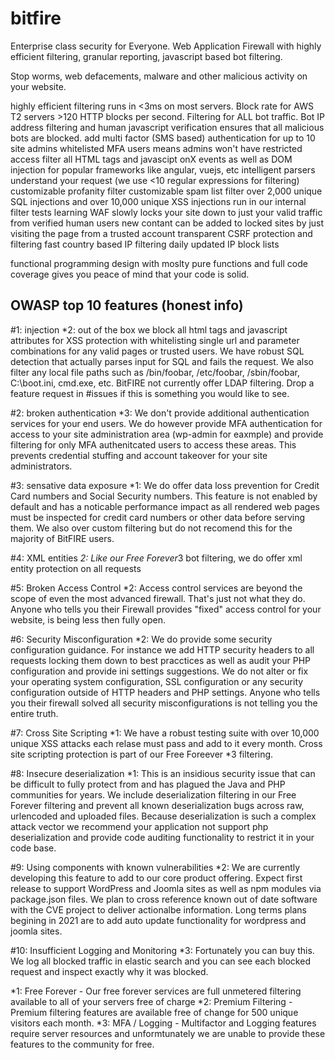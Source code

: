 # bitfire
Enterprise class security for Everyone. Web Application Firewall with highly efficient filtering, granular reporting, javascript based bot filtering.

Stop worms, web defacements, malware and other malicious activity on your website.

highly efficient filtering runs in <3ms on most servers.
Block rate for AWS T2 servers >120 HTTP blocks per second.
Filtering for ALL bot traffic.  Bot IP address filtering and human javascript verification ensures that all malicious bots are blocked.
add multi factor (SMS based) authentication for up to 10 site admins
whitelisted MFA users means admins won't have restricted access
filter all HTML tags and javascipt onX events as well as DOM injection for popular frameworks like angular, vuejs, etc
intelligent parsers understand your request (we use <10 regular expressions for filtering)
customizable profanity filter
customizable spam list filter
over 2,000 unique SQL injections and over 10,000 unique XSS injections run in our internal filter tests
learning WAF slowly locks your site down to just your valid traffic from verified human users
new contant can be added to locked sites by just visiting the page from a trusted account
transparent CSRF protection and filtering
fast country based IP filtering
daily updated IP block lists

functional programming design with moslty pure functions and full code coverage gives you peace of mind that your code is solid.


## OWASP top 10 features (honest info)

#1: injection *2:
out of the box we block all html tags and javascript attributes for XSS protection with whitelisting single url and parameter combinations for any valid pages or trusted users.  We have robust SQL detection that actually parses input for SQL and fails the request.  We also filter any local file paths such as /bin/foobar, /etc/foobar, /sbin/foobar, C:\boot.ini, cmd.exe, etc.  BitFIRE not currently offer LDAP filtering. Drop a feature request in #issues if this is something you would like to see.

#2: broken authentication *3:
We don't provide additional authentication services for your end users.  We do however provide MFA authentication for access to your site administration area (wp-admin for eaxmple) and provide filtering for only MFA authenitcated users to access these areas.  This prevents credential stuffing and account takeover for your site administrators.

#3: sensative data exposure *1:
We do offer data loss prevention for Credit Card numbers and Social Security numbers.  This feature is not enabled by default and has a noticable performance impact as all rendered web pages must be inspected for credit card numbers or other data before serving them.  We also over custom filtering but do not recomend this for the majority of BitFIRE users.

#4: XML entities *2:
Like our Free Forever*3 bot filtering, we do offer xml entity protection on all requests

#5: Broken Access Control *2:
Access control services are beyond the scope of even the most advanced firewall.  That's just not what they do.  Anyone who tells you their Firewall provides "fixed" access control for your website, is being less then fully open.

#6: Security Misconfiguration *2:
We do provide some security configuration guidance.  For instance we add HTTP security headers to all requests locking them down to best pracctices as well as audit your PHP configuration and provide ini settings suggestions.  We do not alter or fix your operating system configuration, SSL configuration or any security configuration outside of HTTP headers and PHP settings.  Anyone who tells you their firewall solved all security misconfigurations is not telling you the entire truth.

#7: Cross Site Scripting *1:
We have a robust testing suite with over 10,000 unique XSS attacks each relase must pass and add to it every month.  Cross site scripting protection is part of our Free Foreever *3 filtering.

#8: Insecure deserialization *1:
This is an insidious security issue that can be difficult to fully protect from and has plagued the Java and PHP communities for years.  We include deserialization filtering in our Free Forever filtering and prevent all known deserialization bugs across raw, urlencoded and uploaded files.  Because deserialization is such a complex attack vector we recommend your application not support php deserialization and provide code auditing functionality to restrict it in your code base.

#9: Using components with known vulnerabilities *2:
We are currently developing this feature to add to our core product offering.  Expect first release to support WordPress and Joomla sites as well as npm modules via package.json files.  We plan to cross reference known out of date software with the CVE project to deliver actionalbe information.  Long terms plans begining in 2021 are to add auto update functionality for wordpress and joomla sites.

#10: Insufficient Logging and Monitoring *3:
Fortunately you can buy this.  We log all blocked traffic in elastic search and you can see each blocked request and inspect exactly why it was blocked.

*1: Free Forever - Our free forever services are full unmetered filtering available to all of your servers free of charge
*2: Premium Filtering - Premium filtering features are available free of change for 500 unique visitors each month. 
*3: MFA / Logging - Multifactor and Logging features require server resources and unformtunately we are unable  to provide these features to the community for free.
